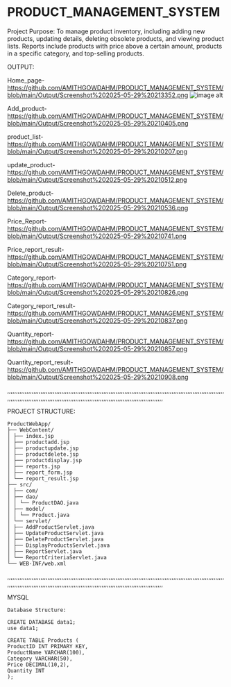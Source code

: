 # PRODUCT_MANAGEMENT_SYSTEM

Project Purpose:
To manage product inventory, including adding new products, updating details, deleting obsolete
products, and viewing product lists. Reports include products with price above a certain amount,
products in a specific category, and top-selling products.

OUTPUT:

Home_page-https://github.com/AMITHGOWDAHM/PRODUCT_MANAGEMENT_SYSTEM/blob/main/Output/Screenshot%202025-05-29%20213352.png
![image alt](https://github.com/AMITHGOWDAHM/PRODUCT_MANAGEMENT_SYSTEM/blob/main/productadd.jsp)

Add_product-https://github.com/AMITHGOWDAHM/PRODUCT_MANAGEMENT_SYSTEM/blob/main/Output/Screenshot%202025-05-29%20210405.png

product_list-https://github.com/AMITHGOWDAHM/PRODUCT_MANAGEMENT_SYSTEM/blob/main/Output/Screenshot%202025-05-29%20210207.png

update_product-https://github.com/AMITHGOWDAHM/PRODUCT_MANAGEMENT_SYSTEM/blob/main/Output/Screenshot%202025-05-29%20210512.png

Delete_product-https://github.com/AMITHGOWDAHM/PRODUCT_MANAGEMENT_SYSTEM/blob/main/Output/Screenshot%202025-05-29%20210536.png

Price_Report-https://github.com/AMITHGOWDAHM/PRODUCT_MANAGEMENT_SYSTEM/blob/main/Output/Screenshot%202025-05-29%20210741.png

Price_report_result-https://github.com/AMITHGOWDAHM/PRODUCT_MANAGEMENT_SYSTEM/blob/main/Output/Screenshot%202025-05-29%20210751.png

Category_report-https://github.com/AMITHGOWDAHM/PRODUCT_MANAGEMENT_SYSTEM/blob/main/Output/Screenshot%202025-05-29%20210826.png

Category_report_result-https://github.com/AMITHGOWDAHM/PRODUCT_MANAGEMENT_SYSTEM/blob/main/Output/Screenshot%202025-05-29%20210837.png

Quantity_report-https://github.com/AMITHGOWDAHM/PRODUCT_MANAGEMENT_SYSTEM/blob/main/Output/Screenshot%202025-05-29%20210857.png

Quantity_report_result-https://github.com/AMITHGOWDAHM/PRODUCT_MANAGEMENT_SYSTEM/blob/main/Output/Screenshot%202025-05-29%20210908.png

,,,,,,,,,,,,,,,,,,,,,,,,,,,,,,,,,,,,,,,,,,,,,,,,,,,,,,,,,,,,,,,,,,,,,,,,,,,,,,,,,,,,,,,,,,,,,,,,,,,,,,,,,,,,,,,,,,,,,,,,,,,,,,,,,,,,,,,,,,,,,,,,,,,,,,,,,,,,,,,,,,,,,,,,,,,,,,,,,,,,,,,,,,,,,,,,,,,,,,,,,,,,,,,,,,,,,

PROJECT STRUCTURE:
```
ProductWebApp/
├── WebContent/
│ ├── index.jsp
│ ├── productadd.jsp
│ ├── productupdate.jsp
│ ├── productdelete.jsp
│ ├── productdisplay.jsp
│ ├── reports.jsp
│ ├── report_form.jsp
│ └── report_result.jsp
├── src/
│ ├── com/
│ ├── dao/
│ │ └── ProductDAO.java
│ ├── model/
│ │ └── Product.java
│ └── servlet/
│ ├── AddProductServlet.java
│ ├── UpdateProductServlet.java
│ ├── DeleteProductServlet.java
│ ├── DisplayProductsServlet.java
│ ├── ReportServlet.java
│ └── ReportCriteriaServlet.java
└── WEB-INF/web.xml
```
,,,,,,,,,,,,,,,,,,,,,,,,,,,,,,,,,,,,,,,,,,,,,,,,,,,,,,,,,,,,,,,,,,,,,,,,,,,,,,,,,,,,,,,,,,,,,,,,,,,,,,,,,,,,,,,,,,,,,,,,,,,,,,,,,,,,,,,,,,,,,,,,,,,,,,,,,,,,,,,,,,,,,,,,,,,,,,,,,,,,,,,,,,,,,,,,,,,,,,,,,,,,,,,,,,,,,

MYSQL
```
Database Structure:

CREATE DATABASE data1;
use data1;

CREATE TABLE Products (
ProductID INT PRIMARY KEY,
ProductName VARCHAR(100),
Category VARCHAR(50),
Price DECIMAL(10,2),
Quantity INT
);
```
